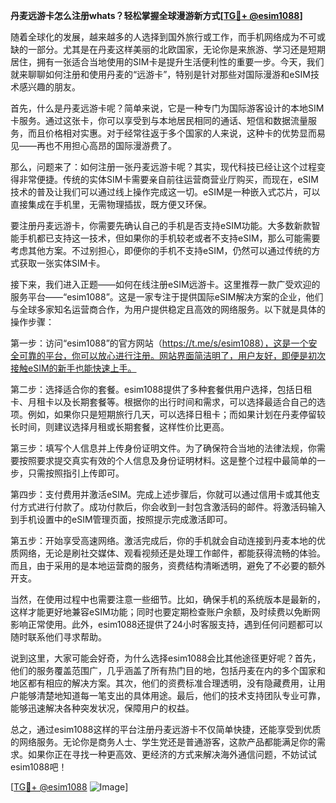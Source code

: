 **丹麦远游卡怎么注册whats？轻松掌握全球漫游新方式[[TG💪+ @esim1088](https://t.me/s/esim1088)]**

随着全球化的发展，越来越多的人选择到国外旅行或工作，而手机网络成为不可或缺的一部分。尤其是在丹麦这样美丽的北欧国家，无论你是来旅游、学习还是短期居住，拥有一张适合当地使用的SIM卡是提升生活便利性的重要一步。今天，我们就来聊聊如何注册和使用丹麦的“远游卡”，特别是针对那些对国际漫游和eSIM技术感兴趣的朋友。

首先，什么是丹麦远游卡呢？简单来说，它是一种专门为国际游客设计的本地SIM卡服务。通过这张卡，你可以享受到与本地居民相同的通话、短信和数据流量服务，而且价格相对实惠。对于经常往返于多个国家的人来说，这种卡的优势显而易见——再也不用担心高昂的国际漫游费了。

那么，问题来了：如何注册一张丹麦远游卡呢？其实，现代科技已经让这个过程变得非常便捷。传统的实体SIM卡需要亲自前往运营商营业厅购买，而现在，eSIM技术的普及让我们可以通过线上操作完成这一切。eSIM是一种嵌入式芯片，可以直接集成在手机里，无需物理插拔，既方便又环保。

要注册丹麦远游卡，你需要先确认自己的手机是否支持eSIM功能。大多数新款智能手机都已支持这一技术，但如果你的手机较老或者不支持eSIM，那么可能需要考虑其他方案。不过别担心，即便你的手机不支持eSIM，仍然可以通过传统的方式获取一张实体SIM卡。

接下来，我们进入正题——如何在线注册eSIM远游卡。这里推荐一款广受欢迎的服务平台——“esim1088”。这是一家专注于提供国际eSIM解决方案的企业，他们与全球多家知名运营商合作，为用户提供稳定且高效的网络服务。以下就是具体的操作步骤：

第一步：访问“esim1088”的官方网站（https://t.me/s/esim1088），这是一个安全可靠的平台，你可以放心进行注册。网站界面简洁明了，用户友好，即便是初次接触eSIM的新手也能快速上手。

第二步：选择适合你的套餐。esim1088提供了多种套餐供用户选择，包括日租卡、月租卡以及长期套餐等。根据你的出行时间和需求，可以选择最适合自己的选项。例如，如果你只是短期旅行几天，可以选择日租卡；而如果计划在丹麦停留较长时间，则建议选择月租或长期套餐，这样性价比更高。

第三步：填写个人信息并上传身份证明文件。为了确保符合当地的法律法规，你需要按照要求提交真实有效的个人信息及身份证明材料。这是整个过程中最简单的一步，只需按照指引上传即可。

第四步：支付费用并激活eSIM。完成上述步骤后，你就可以通过信用卡或其他支付方式进行付款了。成功付款后，你会收到一封包含激活码的邮件。将激活码输入到手机设置中的eSIM管理页面，按照提示完成激活即可。

第五步：开始享受高速网络。激活完成后，你的手机就会自动连接到丹麦本地的优质网络，无论是刷社交媒体、观看视频还是处理工作邮件，都能获得流畅的体验。而且，由于采用的是本地运营商的服务，资费结构清晰透明，避免了不必要的额外开支。

当然，在使用过程中也需要注意一些细节。比如，确保手机的系统版本是最新的，这样才能更好地兼容eSIM功能；同时也要定期检查账户余额，及时续费以免断网影响正常使用。此外，esim1088还提供了24小时客服支持，遇到任何问题都可以随时联系他们寻求帮助。

说到这里，大家可能会好奇，为什么选择esim1088会比其他途径更好呢？首先，他们的服务覆盖范围广，几乎涵盖了所有热门目的地，包括丹麦在内的多个国家和地区都有相应的解决方案。其次，他们的资费标准合理透明，没有隐藏费用，让用户能够清楚地知道每一笔支出的具体用途。最后，他们的技术支持团队专业可靠，能够迅速解决各种突发状况，保障用户的权益。

总之，通过esim1088这样的平台注册丹麦远游卡不仅简单快捷，还能享受到优质的网络服务。无论你是商务人士、学生党还是普通游客，这款产品都能满足你的需求。如果你正在寻找一种更高效、更经济的方式来解决海外通信问题，不妨试试esim1088吧！

[[TG💪+ @esim1088](https://t.me/s/esim1088) ![Image](https://i.postimg.cc/4NQfJmqS/Snipaste-2025-05-13-00-14-12.png)]
